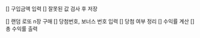 [] 구입금액 입력
    [] 잘못된 값 검사 후 저장

[] 랜덤 로또 n장 구매
[] 당첨번호, 보너스 번호 입력
[] 당첨 여부 정리
[] 수익률 계산
[] 총 수익률 출력